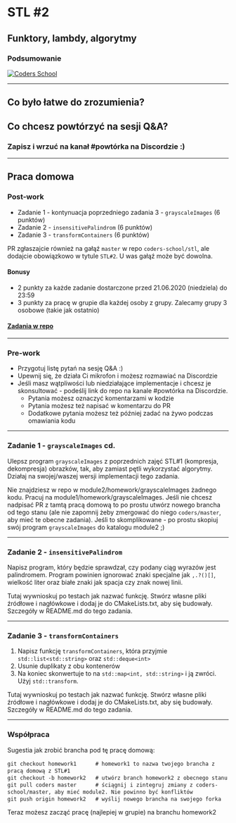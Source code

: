 <!-- .slide: data-background="#111111" -->

# STL #2

## Funktory, lambdy, algorytmy

### Podsumowanie

<a href="https://coders.school">
    <img width="500px" data-src="../coders_school_logo.png" src="../coders_school_logo.png" alt="Coders School" class="plain">
</a>

___

## Co było łatwe do zrozumienia?

## Co chcesz powtórzyć na sesji Q&A?
<!-- .element: class="fragment fade-in" -->

### Zapisz i wrzuć na kanał #powtórka na Discordzie :)
<!-- .element: class="fragment fade-in" -->

___

## Praca domowa

### Post-work

* Zadanie 1 - kontynuacja poprzedniego zadania 3 - `grayscaleImages` (6 punktów)
* Zadanie 2 - `insensitivePalindrom` (6 punktów)
* Zadanie 3 - `transformContainers` (6 punktów)

PR zgłaszajcie również na gałąź `master` w repo `coders-school/stl`, ale dodajcie obowiązkowo w tytule `STL#2`. U was gałąź może być dowolna.

#### Bonusy

* 2 punkty za każde zadanie dostarczone przed 21.06.2020 (niedziela) do 23:59
* 3 punkty za pracę w grupie dla każdej osoby z grupy. Zalecamy grupy 3 osobowe (takie jak ostatnio)

#### [Zadania w repo](https://github.com/coders-school/stl/tree/master/module2/homework)

___

### Pre-work

* Przygotuj listę pytań na sesję Q&A :)
* Upewnij się, że działa Ci mikrofon i możesz rozmawiać na Discordzie
* Jeśli masz wątpliwości lub niedziałające implementacje i chcesz je skonsultować - podeślij link do repo na kanale #powtórka na Discordzie.
  * Pytania możesz oznaczyć komentarzami w kodzie
  * Pytania możesz też napisać w komentarzu do PR
  * Dodatkowe pytania możesz też później zadać na żywo podczas omawiania kodu

___

### Zadanie 1 - `grayscaleImages` cd.

Ulepsz program `grayscaleImages` z poprzednich zajęć STL#1 (kompresja, dekompresja) obrazków, tak, aby zamiast pętli wykorzystać algorytmy. Działaj na swojej/waszej wersji implementacji tego zadania.

Nie znajdziesz w repo w module2/homework/grayscaleImages żadnego kodu. Pracuj na module1/homework/grayscaleImages. Jeśli nie chcesz nadpisać PR z tamtą pracą domową to po prostu utwórz nowego brancha od tego stanu (ale nie zapomnij żeby zmergować do niego `coders/master`, aby mieć te obecne zadania). Jeśli to skomplikowane - po prostu skopiuj swój program `grayscaleImages` do katalogu module2 ;)

___

### Zadanie 2 - `insensitivePalindrom`

Napisz program, który będzie sprawdzał, czy podany ciąg wyrazów jest palindromem. Program powinien ignorować znaki specjalne jak `,.?()[]`, wielkość liter oraz białe znaki jak spacja czy znak nowej linii.

Tutaj wywnioskuj po testach jak nazwać funkcję. Stwórz własne pliki źródłowe i nagłówkowe i dodaj je do CMakeLists.txt, aby się budowały. Szczegóły w README.md do tego zadania.

___

### Zadanie 3 - `transformContainers`

1. Napisz funkcję `transformContainers`, która przyjmie `std::list<std::string>` oraz `std::deque<int>`
2. Usunie duplikaty z obu kontenerów
3. Na koniec skonwertuje to na `std::map<int, std::string>` i ją zwróci. Użyj `std::transform`.

Tutaj wywnioskuj po testach jak nazwać funkcję. Stwórz własne pliki źródłowe i nagłówkowe i dodaj je do CMakeLists.txt, aby się budowały. Szczegóły w README.md do tego zadania.

___

### Współpraca

Sugestia jak zrobić brancha pod tę pracę domową:

```git
git checkout homework1      # homework1 to nazwa twojego brancha z pracą domową z STL#1
git checkout -b homework2   # utwórz branch homework2 z obecnego stanu
git pull coders master      # ściągnij i zintegruj zmiany z coders-school/master, aby mieć module2. Nie powinno być konfliktów
git push origin homework2   # wyślij nowego brancha na swojego forka
```

Teraz możesz zacząć pracę (najlepiej w grupie) na branchu homework2
